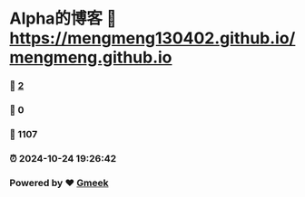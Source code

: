 # Alpha的博客 :link: https://mengmeng130402.github.io/mengmeng.github.io 
### :page_facing_up: [2](https://mengmeng130402.github.io/mengmeng.github.io/tag.html) 
### :speech_balloon: 0 
### :hibiscus: 1107 
### :alarm_clock: 2024-10-24 19:26:42 
### Powered by :heart: [Gmeek](https://github.com/Meekdai/Gmeek)
